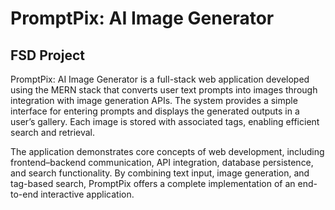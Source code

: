 # PromptPix: AI Image Generator
## FSD Project

PromptPix: AI Image Generator is a full-stack web application developed using the MERN stack that converts user text prompts into images through integration with image generation APIs. The system provides a simple interface for entering prompts and displays the generated outputs in a user’s gallery. Each image is stored with associated tags, enabling efficient search and retrieval.

The application demonstrates core concepts of web development, including frontend–backend communication, API integration, database persistence, and search functionality. By combining text input, image generation, and tag-based search, PromptPix offers a complete implementation of an end-to-end interactive application.

